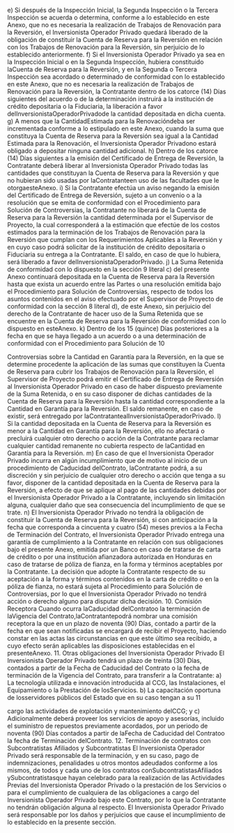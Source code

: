 e) Si después de la Inspección Inicial, la Segunda Inspección o la Tercera Inspección se
acuerda o determina, conforme a lo establecido en este Anexo, que no es necesaria la
realización de Trabajos de Renovación para la Reversión, el Inversionista Operador
Privado quedará liberado de la obligación de constituir la Cuenta de Reserva para la
Reversión en relación con los Trabajos de Renovación para la Reversión, sin perjuicio de
lo establecido anteriormente.
f) Si el Inversionista Operador Privado ya sea en la Inspección Inicial o en la Segunda
Inspección, hubiera constituido laCuenta de Reserva para la Reversión, y en la Segunda o
Tercera Inspección sea acordado o determinado de conformidad con lo establecido en
este Anexo, que no es necesaria la realización de Trabajos de Renovación para la
Reversión, la Contratante dentro de los catorce (14) Días siguientes del acuerdo o de la
determinación instruirá a la institución de crédito depositaria o la Fiduciaria, la liberación a
favor delInversionistaOperadorPrivadode la cantidad depositada en dicha cuenta.
g) A menos que la CantidadEstimada para la Renovacióndeba ser incrementada conforme a
lo estipulado en este Anexo, cuando la suma que constituya la Cuenta de Reserva para la
Reversión sea igual a la Cantidad Estimada para la Renovación, el Inversionista Operador
Privadono estará obligado a depositar ninguna cantidad adicional.
h) Dentro de los catorce (14) Días siguientes a la emisión del Certificado de Entrega de
Reversión, la Contratante deberá liberar al Inversionista Operador Privado todas las
cantidades que constituyan la Cuenta de Reserva para la Reversión y que no hubieran
sido usadas por laContratanteen uso de las facultades que le otorgaesteAnexo.
i) Si la Contratante efectúa un aviso negando la emisión del Certificado de Entrega de
Reversión, sujeto a un convenio o a la resolución que se emita de conformidad con el
Procedimiento para Solución de Controversias, la Contratante no liberará de la Cuenta de
Reserva para la Reversión la cantidad determinada por el Supervisor de Proyecto, la cual
corresponderá a la estimación que efectúe de los costos estimados para la terminación de
los Trabajos de Renovación para la Reversión que cumplan con los Requerimientos
Aplicables a la Reversión y en cuyo caso podrá solicitar de la institución de crédito
depositaria o Fiduciaria su entrega a la Contratante. El saldo, en caso de que lo hubiera,
será liberado a favor delInversionistaOperadorPrivado.
j) La Suma Retenida de conformidad con lo dispuesto en la sección 9 literal c) del presente
Anexo continuará depositada en la Cuenta de Reserva para la Reversión hasta que exista
un acuerdo entre las Partes o una resolución emitida bajo el Procedimiento para Solución
de Controversias, respecto de todos los asuntos contenidos en el aviso efectuado por el
Supervisor de Proyecto de conformidad con la sección 8 literal d), de este Anexo, sin
perjuicio del derecho de la Contratante de hacer uso de la Suma Retenida que se
encuentre en la Cuenta de Reserva para la Reversión de conformidad con lo dispuesto en
esteAnexo.
k) Dentro de los 15 (quince) Días posteriores a la fecha en que se haya llegado a un acuerdo
o a una determinación de conformidad con el Procedimiento para Solución de
10

Controversias sobre la Cantidad en Garantía para la Reversión, en la que se determine
procedente la aplicación de las sumas que constituyen la Cuenta de Reserva para cubrir
los Trabajos de Renovación para la Reversión, el Supervisor de Proyecto podrá emitir el
Certificado de Entrega de Reversión al Inversionista Operador Privado en caso de haber
dispuesto previamente de la Suma Retenida, o en su caso disponer de dichas cantidades
de la Cuenta de Reserva para la Reversión hasta la cantidad correspondiente a la
Cantidad en Garantía para la Reversión. El saldo remanente, en caso de existir, será
entregado por laContratantealInversionistaOperadorPrivado.
l) Si la cantidad depositada en la Cuenta de Reserva para la Reversión es menor a la
Cantidad en Garantía para la Reversión, ello no afectará o precluirá cualquier otro derecho
o acción de la Contratante para reclamar cualquier cantidad remanente no cubierta
respecto de laCantidad en Garantía para la Reversión.
m) En caso de que el Inversionista Operador Privado incurra en algún incumplimiento que de
motivo al inicio de un procedimiento de Caducidad delContrato, laContratante podrá, a su
discreción y sin perjuicio de cualquier otro derecho o acción que tenga a su favor, disponer
de la cantidad depositada en la Cuenta de Reserva para la Reversión, a efecto de que se
aplique al pago de las cantidades debidas por el Inversionista Operador Privado a la
Contratante, incluyendo sin limitación alguna, cualquier daño que sea consecuencia del
incumplimiento de que se trate.
n) El Inversionista Operador Privado no tendrá la obligación de constituir la Cuenta de
Reserva para la Reversión, si con anticipación a la fecha que corresponda a cincuenta y
cuatro (54) meses previos a la Fecha de Terminación del Contrato, el Inversionista
Operador Privado entrega una garantía de cumplimiento a la Contratante en relación con
sus obligaciones bajo el presente Anexo, emitida por un Banco en caso de tratarse de
carta de crédito o por una institución afianzadora autorizada en Honduras en caso de
tratarse de póliza de fianza, en la forma y términos aceptables por la Contratante. La
decisión que adopte la Contratante respecto de su aceptación a la forma y términos
contenidos en la carta de crédito o en la póliza de fianza, no estará sujeta al Procedimiento
para Solución de Controversias, por lo que el Inversionista Operador Privado no tendrá
acción o derecho alguno para disputar dicha decisión.
10. Comisión Receptora
Cuando ocurra laCaducidad delContratoo la terminación de laVigencia del Contrato,laContratantepodrá
nombrar una comisión receptora la que en un plazo de noventa (90) Días, contado a partir de la fecha en
que sean notificadas se encargará de recibir el Proyecto, haciendo constar en las actas las circunstancias
en que este último sea recibido, a cuyo efecto serán aplicables las disposiciones establecidas en el
presenteAnexo.
11. Otras obligaciones del Inversionista Operador Privado
El Inversionista Operador Privado tendrá un plazo de treinta (30) Días, contados a partir de la Fecha de
Caducidad del Contrato o la fecha de terminación de la Vigencia del Contrato, para transferir a la
Contratante:
a) La tecnología utilizada e innovación introducida al CCG, las Instalaciones, el Equipamiento
o la Prestación de losServicios.
b) La capacitación oportuna de losservidores públicos del Estado que en su caso tengan a su
11

cargo las actividades de explotación y mantenimiento delCCG; y
c) Adicionalmente deberá proveer los servicios de apoyo y asesorías, incluido el suministro
de repuestos previamente acordados, por un periodo de noventa (90) Días contados a
partir de laFecha de Caducidad del Contratoo la fecha de Terminación delContrato.
12. Terminación de contratos con Subcontratistas Afiliados y Subcontratistas
El Inversionista Operador Privado será responsable de la terminación, y en su caso, pago de
indemnizaciones, penalidades u otros montos adeudados conforme a los mismos, de todos y cada uno de
los contratos conSubcontratistasAfiliados ySubcontratistasque hayan celebrado para la realización de las
Actividades Previas del Inversionista Operador Privado o la prestación de los Servicios o para el
cumplimiento de cualquiera de las obligaciones a cargo del Inversionista Operador Privado bajo este
Contrato, por lo que la Contratante no tendrán obligación alguna al respecto. El Inversionista Operador
Privado será responsable por los daños y perjuicios que cause el incumplimiento de lo establecido en la
presente sección.
